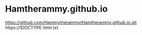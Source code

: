 # Hamtherammy.github.io
https://github.com/Hammytherammy/Hamtherammy.github.io.git
https://!DOCTYPE html.txt


